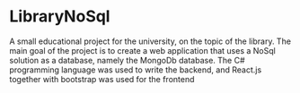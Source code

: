 # LibraryNoSql
A small educational project for the university, on the topic of the library. The main goal of the project is to create a web application that uses a NoSql solution as a database, namely the MongoDb database. The C# programming language was used to write the backend, and React.js together with bootstrap was used for the frontend
